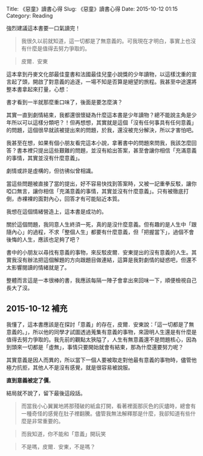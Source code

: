 Title: 《惡童》讀書心得
Slug: 《惡童》讀書心得
Date: 2015-10-12 01:15
Category: Reading

強烈建議這本書要一口氣讀完！

> 我很久以前就知道，這一切都是了無意義的。可我現在才明白，事實上也沒有什麼是值得去努力爭取的。

> 皮爾．安東

這本拿到丹麥文化部最佳童書和法國最佳兒童小說獎的少年讀物，以這樣沈重的宣言起了頭，開啟了對意義的追逐，一場不知是否算是絕望的旅程。我甚至中途還將整本書拿起來打量，心想：

書才看到一半就那麼重口味了，後面是要怎麼演？

其實一直到劇情結束，我都還很懷疑為什麼這本書是少年讀物？總不能說主角是少年所以可以這樣分類吧？！但再想想，其實就是這個「沒有任何事具有任何意義」的問題，這個很早就該被提出來的問題，於我，還沒被充分解決，所以才害怕吧。

我甚至在想，如果有個小朋友看完這本小說，拿著書中的問題來問我，我該怎麼回答？書本裡只提出這些艱難的問題，並沒有給出答案，甚至會讓你相信「充滿意義的事情，其實並沒有什麼意義」。

劇情或許是虛構的，但彷彿似曾相識。

當這些問題被直接了當的提出，好不容易快找到答案時，又被一記重拳反駁，讓你啞口無言，讓你相信「充滿意義的事情，其實並沒有什麼意義」。只有被徹底打倒，赤裸裸的面對內心，回答才有可能貼近本質。

我想在這個情緒營造上，這本書是成功的。

關於這個問題，我同意人生終須一死，真的是沒什麼意義。但有趣的是人生中「跟隨內心」的過程，不求「整個人生」都要有什麼意義，但「把握當下」，過個不會後悔的人生，應該也足夠了吧？

書中的小朋友以尋找有意義的事物，來反駁皮爾．安東提出的沒有意義的人生。其實我沒有辦法把這個解題的方向跟題目做連結，這算是我對劇情的疑惑吧，但還不太影響閱讀的情緒就是了。

整體而言這是一本很棒的書，我應該每隔一陣子會拿出來回味一下，順便檢視自己長大了沒。

## 2015-10-12 補充

我懂了，這本書應該是在探討「意義」的存在，皮爾．安東說：「這一切都是了無意義的。」，所以他的同學才試圖透過蒐集有意義的事物，來證明人生還是有什麼是值得去努力爭取的。我先前的觀點太狹隘了，人生有無意義還不是問題核心，因為到頭來一切都是「虛無」，事情只要開始就會有結束，那為什麼還要努力呢？

其實意義是因人而異的，所以當下一個人要被取走對他最有意義的事物時，儘管他極力抗拒，其他人不是沒有感覺，就是很容易被說服。

**直到意義被定了價**。

結局就不說了，留下最後這段話。

> 而當我小心翼翼地將那殘破的紙盒打開，看著裡面那灰色的灰燼時，總會有一種奇怪的感覺在肚子裡翻騰。儘管我無法解釋那是什麼，我卻知道有些什麼是非常重要的。

> 而我知道，你不能和「意義」開玩笑

> 不是嗎，皮爾．安東，不是嗎？
